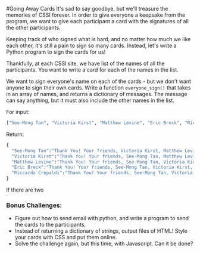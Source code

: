 #Going Away Cards
It's sad to say goodbye, but we'll treasure the memories of CSSI forever. In order to give everyone a keepsake from the program, we want to give each participant a card with the signatures of all the other participants.

Keeping track of who signed what is hard, and no matter how much we like each other, it's still a pain to sign so many cards. Instead, let's write a Python program to sign the cards for us!

Thankfully, at each CSSI site, we have list of the names of all the participants. You want to write a card for each of the names in the list.

We want to sign everyone's name on each of the cards - but we don't want anyone to sign their own cards. Write a function `everyone_sign()` that takes in an array of names, and returns a dictionary of messages. The message can say anything, but it must also include the other names in the list.

For input:
```python
["See-Mong Tan", "Victoria Kirst", "Matthew Levine", "Eric Breck", "Riccardo Crepaldi"]
```

Return:
```python
{
  "See-Mong Tan":"Thank You! Your friends, Victoria Kirst, Matthew Levine, Eric Breck, Riccardo Crepaldi",
  "Victoria Kirst":"Thank You! Your friends, See-Mong Tan, Matthew Levine, Eric Breck, Riccardo Crepaldi",
  "Matthew Levine":"Thank You! Your friends, See-Mong Tan, Victoria Kirst, Eric Breck, Riccardo Crepaldi",
  "Eric Breck":"Thank You! Your friends, See-Mong Tan, Victoria Kirst, Matthew Levine, Riccardo Crepaldi",
  "Riccardo Crepaldi":"Thank You! Your friends, See-Mong Tan, Victoria Kirst, Matthew Levine, Eric Breck"
}
```

If there are two

### Bonus Challenges:
 - Figure out how to send email with python, and write a program to send the cards to the participants.
- Instead of returning a dictionary of strings, output files of HTML!  Style your cards with CSS and put them online.
- Solve the challenge again, but this time, with Javascript. Can it be done?
